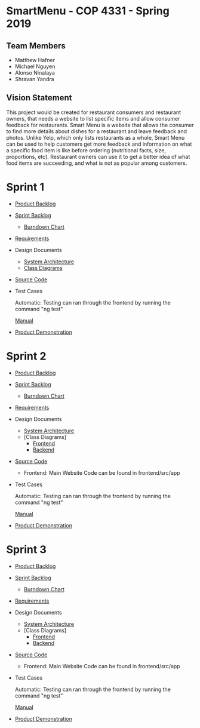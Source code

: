 # SmartMenu - COP 4331 - Spring 2019

## Team Members

- Matthew Hafner
- Michael Nguyen
- Alonso Ninalaya
- Shravan Yandra

## Vision Statement

This project would be created for restaurant consumers and restaurant owners, that needs a website to list specific items and allow consumer feedback for restaurants. Smart Menu is a website that allows the consumer to find more details about dishes for a restaurant and leave feedback and photos. Unlike Yelp, which only lists restaurants as a whole, Smart Menu can be used to help customers get more feedback and information on what a specific food item is like before ordering (nutritional facts, size, proportions, etc). Restaurant owners can use it to get a better idea of what food items are succeeding, and what is not as popular among customers.

# Sprint 1

- [Product Backlog](https://github.com/smart-menu/SmartMenu/blob/master/sprint1/product_backlog.md)
- [Sprint Backlog](https://github.com/smart-menu/SmartMenu/blob/master/sprint1/sprint_backlog.md)
  - [Burndown Chart](https://github.com/smart-menu/SmartMenu/blob/master/sprint1/burndown_chart.png)
- [Requirements](https://github.com/smart-menu/SmartMenu/blob/master/sprint1/requirements.md)
- Design Documents
  - [System Architecture](https://docs.google.com/document/d/1am3hKZklIUwVaivHIaXepfbZmhsTSvsYJtw2n1GcIj8/edit?usp=sharing)
  - [Class Diagrams](https://github.com/smart-menu/SmartMenu/blob/master/sprint1/SmartMenuClassDiagram.jpg)
- [Source Code](https://github.com/smart-menu/SmartMenu/tree/master/source)
- Test Cases

  Automatic: Testing can ran through the frontend by running the command "ng test"
  
  [Manual](https://docs.google.com/document/d/10S3pCeSfHFQu3lPjv2u-bs-VZtnsvvT5Gpby8xrgX4s/edit)
- [Product Demonstration](https://www.youtube.com/watch?v=zdfCHxp8Xn0)

# Sprint 2

- [Product Backlog](https://github.com/smart-menu/SmartMenu/blob/master/sprint2/product_backlog.md)
- [Sprint Backlog](https://github.com/smart-menu/SmartMenu/blob/master/sprint2/sprint_backlog.md)
  - [Burndown Chart](https://github.com/smart-menu/SmartMenu/blob/master/sprint2/burndown_chart.png)
- [Requirements](https://github.com/smart-menu/SmartMenu/blob/master/sprint2/requirements.md)
- Design Documents
  - [System Architecture](https://docs.google.com/document/d/1am3hKZklIUwVaivHIaXepfbZmhsTSvsYJtw2n1GcIj8/edit?usp=sharing)
  - [Class Diagrams]
    - [Frontend](https://github.com/smart-menu/SmartMenu/blob/master/sprint2/uml_frontend.png)
    - [Backend](https://github.com/smart-menu/SmartMenu/blob/master/sprint2/uml_backend.png)
- [Source Code](https://github.com/smart-menu/SmartMenu/tree/master/source)
  - Frontend: Main Website Code can be found in frontend/src/app
- Test Cases

  Automatic: Testing can ran through the frontend by running the command "ng test"

  [Manual](https://docs.google.com/document/d/10S3pCeSfHFQu3lPjv2u-bs-VZtnsvvT5Gpby8xrgX4s/edit)
- [Product Demonstration](https://www.youtube.com/watch?v=lmTWUYXJPZ4)

# Sprint 3

- [Product Backlog](https://github.com/smart-menu/SmartMenu/blob/master/sprint3/product_backlog.md)
- [Sprint Backlog](https://github.com/smart-menu/SmartMenu/blob/master/sprint3/sprint_backlog.md)
  - [Burndown Chart](https://github.com/smart-menu/SmartMenu/blob/master/sprint3/burndown_chart.png)
- [Requirements](https://github.com/smart-menu/SmartMenu/blob/master/sprint3/requirements.md)
- Design Documents
  - [System Architecture](https://docs.google.com/document/d/1am3hKZklIUwVaivHIaXepfbZmhsTSvsYJtw2n1GcIj8/edit?usp=sharing)
  - [Class Diagrams]
    - [Frontend](https://github.com/smart-menu/SmartMenu/blob/master/sprint3/uml_frontend.png)
    - [Backend](https://github.com/smart-menu/SmartMenu/blob/master/sprint3/uml_backend.png)
- [Source Code](https://github.com/smart-menu/SmartMenu/tree/master/source)
  - Frontend: Main Website Code can be found in frontend/src/app
- Test Cases

  Automatic: Testing can ran through the frontend by running the command "ng test"

  [Manual](https://docs.google.com/document/d/10S3pCeSfHFQu3lPjv2u-bs-VZtnsvvT5Gpby8xrgX4s/edit)
- [Product Demonstration](https://www.youtube.com/watch?v=lmTWUYXJPZ4)
